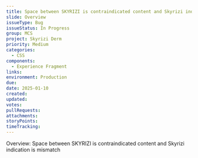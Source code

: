 ```yaml
---
title: Space between SKYRIZI is contraindicated content and Skyrizi indication is mismatch
slide: Overview
issueType: Bug
issueStatus: In Progress
group: MCS
project: Skyrizi Derm
priority: Medium
categories:
  - CSS
components:
  - Experience Fragment
links:
environment: Production
due:
date: 2025-01-10
created:
updated:
votes:
pullRequests:
attachments:
storyPoints:
timeTracking:
---
```


Overview: Space between SKYRIZI is contraindicated content and Skyrizi indication is mismatch

